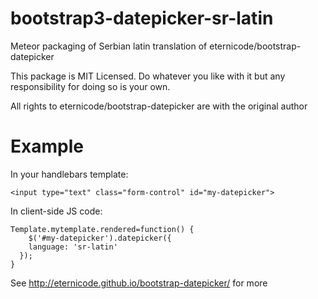 bootstrap3-datepicker-sr-latin
============

Meteor packaging of Serbian latin translation of eternicode/bootstrap-datepicker

This package is MIT Licensed. Do whatever you like with it but any responsibility for doing so is your own.

All rights to eternicode/bootstrap-datepicker are with the original author

Example
============
In your handlebars template:

    <input type="text" class="form-control" id="my-datepicker">

In client-side JS code:

    Template.mytemplate.rendered=function() {
    	$('#my-datepicker').datepicker({
        language: 'sr-latin'
      });
    }

See http://eternicode.github.io/bootstrap-datepicker/ for more
